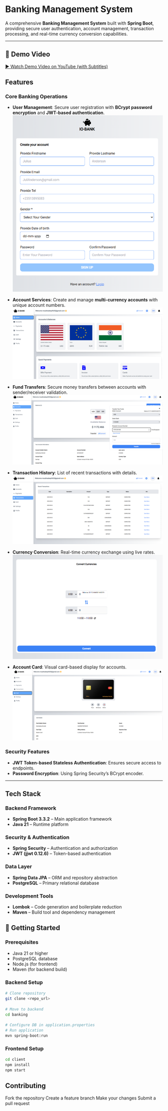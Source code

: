 # Banking Management System

A comprehensive **Banking Management System** built with **Spring Boot**, providing secure user authentication, account management, transaction processing, and real-time currency conversion capabilities.

---
## 🎥 Demo Video

<a href="https://www.youtube.com/watch?v=CXwYpBrCdMo&cc_load_policy=1" target="_blank">
▶ Watch Demo Video on YouTube (with Subtitles)
</a>



## Features

### Core Banking Operations
- **User Management**: Secure user registration with **BCrypt password encryption** and **JWT-based authentication**.  
  ![Register](client/public/register.png)

- **Account Services**: Create and manage **multi-currency accounts** with unique account numbers.  
  ![Dashboard](client/public/dashboard.png)

- **Fund Transfers**: Secure money transfers between accounts with sender/receiver validation.  
  ![Transfer Funds](client/public/transfer_funds.png)

- **Transaction History**: List of recent transactions with details.  
  ![Recent Transactions](client/public/recent_transactions.png)

- **Currency Conversion**: Real-time currency exchange using live rates.  
  ![Convert](client/public/convert.png)

- **Account Card**: Visual card-based display for accounts.  
  ![Card](client/public/card.png)



### Security Features
- **JWT Token-based Stateless Authentication**: Ensures secure access to endpoints.
- **Password Encryption**: Using Spring Security’s BCrypt encoder.

---

## Tech Stack

### Backend Framework
- **Spring Boot 3.3.2** – Main application framework
- **Java 21** – Runtime platform

### Security & Authentication
- **Spring Security** – Authentication and authorization
- **JWT (jjwt 0.12.6)** – Token-based authentication

### Data Layer
- **Spring Data JPA** – ORM and repository abstraction
- **PostgreSQL** – Primary relational database

### Development Tools
- **Lombok** – Code generation and boilerplate reduction
- **Maven** – Build tool and dependency management

## 🚀 Getting Started

### Prerequisites
- Java 21 or higher  
- PostgreSQL database  
- Node.js (for frontend)  
- Maven (for backend build)  

### Backend Setup
```bash
# Clone repository
git clone <repo_url>

# Move to backend
cd banking

# Configure DB in application.properties
# Run application
mvn spring-boot:run
```

### Frontend Setup
```bash
cd client
npm install
npm start
```

## Contributing
Fork the repository
Create a feature branch
Make your changes
Submit a pull request